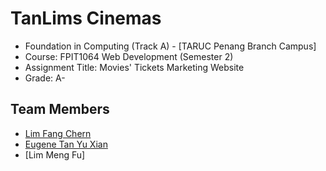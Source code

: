 # TanLims Cinemas

- Foundation in Computing (Track A) - [TARUC Penang Branch Campus]
- Course: FPIT1064 Web Development (Semester 2)
- Assignment Title: Movies' Tickets Marketing Website
- Grade: A-

## Team Members

 - [Lim Fang Chern](https://github.com/thomaslimfc)
 - [Eugene Tan Yu Xian](https://github.com/Eugenetyx)
 - [Lim Meng Fu]
